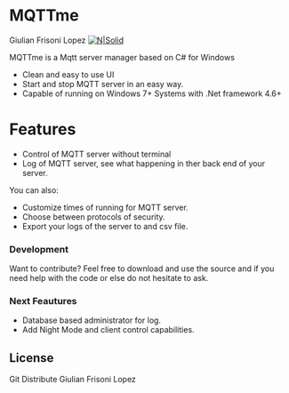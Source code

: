 # MQTTme
Giulian Frisoni Lopez
[![N|Solid](https://betanews.com/wp-content/uploads/2017/04/IOT_Internet_of_Things_2017.jpg)](https://nodesource.com/products/nsolid)

MQTTme is a Mqtt server manager based on C# for Windows

  - Clean and easy to use UI
  - Start and stop MQTT server in an easy way.
  - Capable of running on Windows 7+ Systems with .Net framework 4.6+

# Features

  - Control of MQTT server without terminal
  - Log of MQTT server, see what happening in ther back end of your server.


You can also:
  - Customize times of running for MQTT server.
  - Choose between protocols of security.
  - Export your logs of the server to and csv file.


### Development

Want to contribute? 
Feel free to download and use the source and if you need help with the code or else do not hesitate to ask.

### Next Feautures

 - Database based administrator for log.
 - Add Night Mode and  client control capabilities.

License
----

Git Distribute 
Giulian Frisoni Lopez

